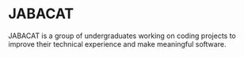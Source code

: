# JABACAT
JABACAT is a group of undergraduates working on coding projects to improve their technical experience and make meaningful software.
